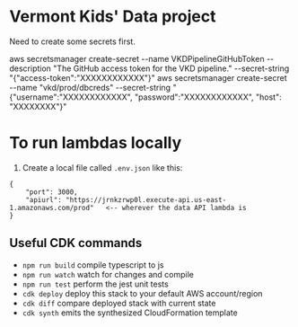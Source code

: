# Vermont Kids' Data project

Need to create some secrets first.

aws secretsmanager create-secret --name VKDPipelineGitHubToken --description "The GitHub access token for the VKD pipeline." --secret-string "{\"access-token\":\"XXXXXXXXXXXX\"}"
aws secretsmanager create-secret --name "vkd/prod/dbcreds" --secret-string "{\"username\":\"XXXXXXXXXXXX\", \"password\":\"XXXXXXXXXXXX\", \"host\": \"XXXXXXXX\"}"

# To run lambdas locally
1. Create a local file called `.env.json` like this:

```
{
    "port": 3000,
    "apiurl": "https://jrnkzrwp0l.execute-api.us-east-1.amazonaws.com/prod"   <-- wherever the data API lambda is
}
```

## Useful CDK commands

 * `npm run build`   compile typescript to js
 * `npm run watch`   watch for changes and compile
 * `npm run test`    perform the jest unit tests
 * `cdk deploy`      deploy this stack to your default AWS account/region
 * `cdk diff`        compare deployed stack with current state
 * `cdk synth`       emits the synthesized CloudFormation template
